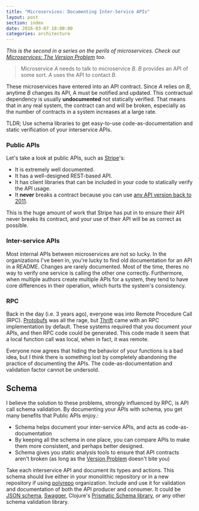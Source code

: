 ```yaml
---
title: "Microservices: Documenting Inter-Service APIs"
layout: post
section: index
date: 2016-03-07 18:00:00
categories: architecture
---
```


_This is the second in a series on the perils of microservices. Check out [Microservices: The Version Problem](/2016/02/03/microservice-version-problem.html) too._

> Microservice _A_ needs to talk to microservice _B_. _B_ provides an API of some sort. _A_ uses the API to contact _B_.

These microservices have entered into an API contract. Since _A_ relies on _B_, anytime _B_ changes its API, A must be notified and updated. This contractual dependency is usually **undocumented** not statically verified. That means that in any real system, the contract can and will be broken, especially as the number of contracts in a system increases at a large rate.

<!--break-->

TLDR; Use schema libraries to get easy-to-use code-as-documentation and static verification of your interservice APIs.

### Public APIs

Let's take a look at public APIs, such as [Stripe](https://stripe.com/docs/api)'s:

- It is extremely well documented.
- It has a well-designed REST-based API.
- It has client libraries that can be included in your code to statically verify the API usage.
- It **never** breaks a contract because you can use [any API version back to 2011](https://stripe.com/docs/upgrades#api-changelog).

This is the huge amount of work that Stripe has put in to ensure their API never breaks its contract, and your use of their API will be as correct as possible.

### Inter-service APIs

Most internal APIs between microservices are not so lucky. In the organizations I've been in, you're lucky to find old documentation for an API in a README. Changes are rarely documented. Most of the time, theres no way to verify one service is calling the other one correctly. Furthermore, when multiple authors create multiple APIs for a system, they tend to have core differences in their operation, which hurts the system's consistency.

### RPC

Back in the day (i.e. 3 years ago), everyone was into Remote Procedure Call (RPC). [Protobufs](https://github.com/google/protobuf) was all the rage, but [Thrift](https://thrift.apache.org/) came with an RPC implementation by default. These systems required that you document your APIs, and then RPC code could be generated. This code made it seem that a local function call was local, when in fact, it was remote.

Everyone now agrees that hiding the behavior of your functions is a bad idea, but I think there is something lost by completely abandoning the practice of documenting the APIs. The code-as-documentation and validation factor cannot be undersold.

## Schema

I believe the solution to these problems, strongly influenced by RPC, is API call schema validation. By documenting your APIs with schema, you get many benefits that Public APIs enjoy.:

- Schema helps document your inter-service APIs, and acts as code-as-documentation
- By keeping all the schema in one place, you can compare APIs to make them more consistent, and perhaps better designed.
- Schema gives you static analysis tools to ensure that API contracts aren't broken (as long as the [Version Problem](/2016/02/03/microservice-version-problem.html) doesn't bite you)

Take each interservice API and document its types and actions. This schema should live either in your monolithic repository or in a new repository if using [polyrepo](https://twitter.com/jm_eisen/status/707007124283518976) organization. Include and use it for validation and documentation of both the API producer and consumer. It could be [JSON schema](http://json-schema.org/), [Swagger](http://swagger.io/), Clojure's [Prismatic Schema library](https://github.com/plumatic/schema), or any other schema validation library.
